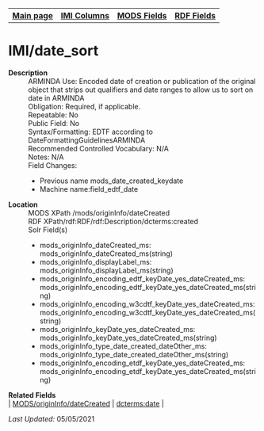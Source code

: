 <!DOCTYPE html>
<html>

<body>
<table style="width:100%">
  <tr>
    <th><a href="index.md">Main page</a></th>
	<th><a href="IMI.md">IMI Columns</a></th>
    <th><a href="MODS.md">MODS Fields</a></th>
    <th><a href="RDF.md">RDF Fields</a></th>
  </tr>
</table>

<h1>IMI/date_sort</h1>
<dl>
  <dt><b>Description</b></dt>
  <dd>ARMINDA Use: Encoded date of creation or publication of the original object that strips out qualifiers and date ranges to allow us to sort on date in ARMINDA</dd>
  <dd>Obligation: Required, if applicable. </dd>
  <dd>Repeatable: No</dd>
  <dd>Public Field: No</dd>
  <dd>Syntax/Formatting: EDTF according to DateFormattingGuidelinesARMINDA </dd>
  <dd>Recommended Controlled Vocabulary: N/A</dd>
  <dd>Notes: N/A</dd>
  <dd>Field Changes: 
	<ul>
		<li>Previous name mods_date_created_keydate</li>
		<li>Machine name:field_edtf_date</li>
	</ul>
  </dd>
</dl>
<dl>
<dl>
    <dt><b>Location</b></dt>
		<dd> MODS XPath /mods/originInfo/dateCreated</dd>
		<dd> RDF XPath/rdf:RDF/rdf:Description/dcterms:created</dd>
		<dd> Solr Field(s)
			<ul>
				<li>  mods_originInfo_dateCreated_ms: mods_originInfo_dateCreated_ms(string)</li>
				<li>  mods_originInfo_displayLabel_ms: mods_originInfo_displayLabel_ms(string)</li>
				<li>  mods_originInfo_encoding_edtf_keyDate_yes_dateCreated_ms: mods_originInfo_encoding_edtf_keyDate_yes_dateCreated_ms(string)</li>
				<li>  mods_originInfo_encoding_w3cdtf_keyDate_yes_dateCreated_ms: mods_originInfo_encoding_w3cdtf_keyDate_yes_dateCreated_ms(string)</li>
				<li>  mods_originInfo_keyDate_yes_dateCreated_ms: mods_originInfo_keyDate_yes_dateCreated_ms(string)</li>
				<li>  mods_originInfo_type_date_created_dateOther_ms: mods_originInfo_type_date_created_dateOther_ms(string)</li>
				<li>  mods_originInfo_encoding_etdf_keyDate_yes_dateCreated_ms: mods_originInfo_encoding_etdf_keyDate_yes_dateCreated_ms(string)</li>
			</ul>
		</dd>
</dl>
<dl>
	<dt><b>Related Fields</b></dt>
		| <a href="mods.originInfo.dateCreated.md">MODS/originInfo/dateCreated</a> | <a href="rdf.dcterms.date.md">dcterms:date</a> |
</dl>
<p><i>Last Updated: </i>05/05/2021</p>
</body>
</html>